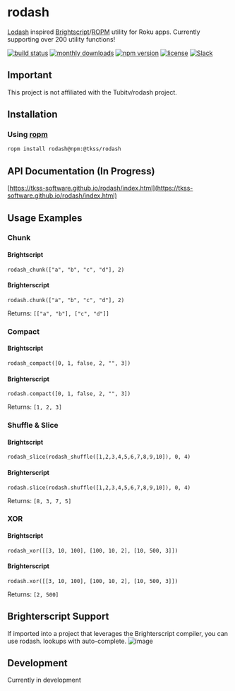# rodash
[Lodash](https://lodash.com/docs/4.17.15) inspired [Brightscript](https://developer.roku.com/en-ca/docs/references/brightscript/language/brightscript-language-reference.md)/[ROPM](https://www.npmjs.com/package/ropm) utility for Roku apps. Currently supporting over 200 utility functions!


[![build status](https://img.shields.io/github/workflow/status/TKSS-Software/rodash/build.yml?logo=github&branch=master)](https://github.com/TKSS-Software/rodash/actions?query=branch%3Amaster+workflow%3Abuild)
[![monthly downloads](https://img.shields.io/npm/dm/@tkss/rodash.svg?sanitize=true&logo=npm&logoColor=)](https://npmcharts.com/compare/@tkss/rodash?minimal=true)
[![npm version](https://img.shields.io/npm/v/@tkss/rodash.svg?logo=npm)](https://www.npmjs.com/package/@tkss/rodash)
[![license](https://img.shields.io/github/license/TKSS-Software/rodash.svg)](LICENSE)
[![Slack](https://img.shields.io/badge/Slack-RokuCommunity-4A154B?logo=slack)](https://join.slack.com/t/rokudevelopers/shared_invite/zt-4vw7rg6v-NH46oY7hTktpRIBM_zGvwA)



## Important
This project is not affiliated with the Tubitv/rodash project.

## Installation
### Using [ropm](https://www.npmjs.com/package/ropm)
```bash
ropm install rodash@npm:@tkss/rodash
```

## API Documentation (In Progress)
[https://tkss-software.github.io/rodash/index.html](https://tkss-software.github.io/rodash/index.html)

## Usage Examples
### Chunk
#### Brightscript
```brightscript
rodash_chunk(["a", "b", "c", "d"], 2)
```
#### Brighterscript
```brighterscript
rodash.chunk(["a", "b", "c", "d"], 2)
```
Returns: `[["a", "b"], ["c", "d"]]`


### Compact
#### Brightscript
```brightscript
rodash_compact([0, 1, false, 2, "", 3])
```
#### Brighterscript
```brighterscript
rodash.compact([0, 1, false, 2, "", 3])
```
Returns: `[1, 2, 3]`


### Shuffle & Slice
#### Brightscript
```brightscript
rodash_slice(rodash_shuffle([1,2,3,4,5,6,7,8,9,10]), 0, 4)
```

#### Brighterscript
```brighterscript
rodash.slice(rodash.shuffle([1,2,3,4,5,6,7,8,9,10]), 0, 4)
```
Returns: `[8, 3, 7, 5]`

### XOR
#### Brightscript
```brightscript
rodash_xor([[3, 10, 100], [100, 10, 2], [10, 500, 3]])
```

#### Brighterscript
```brighterscript
rodash.xor([[3, 10, 100], [100, 10, 2], [10, 500, 3]])
```
Returns: `[2, 500]`
## Brighterscript Support
If imported into a project that leverages the Brighterscript compiler, you can use rodash. lookups with auto-complete.
![image](https://user-images.githubusercontent.com/2446955/110862815-30c73900-8296-11eb-8533-4ec1011d7fba.png)


## Development

Currently in development

